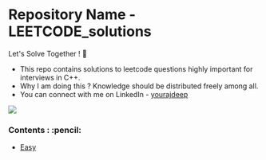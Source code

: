 # Repository Name - LEETCODE_solutions

 
Let's Solve Together ! :checkered_flag: 
<ul>
 <li>This repo contains solutions to leetcode questions highly important for interviews in C++.</li>
 <li> Why I am doing this ? Knowledge should be distributed freely among all.</li>
 <li> You can connect with me on LinkedIn - <a href="https://www.linkedin.com/in/yourajdeep/">yourajdeep</a></li>
</ul>

![](https://komarev.com/ghpvc/?username=yourajdeep)

<!-- Visitor Count : ![Visitor Count](https://profile-counter.glitch.me/{yourajdeep}/count.svg) -->
 
<h3>Contents : :pencil:</h3>
<ul>
  <li><a href="https://github.com/yourajdeep/LEETCODE_solutions/tree/main/Easy">Easy</a></li>
</ul>
